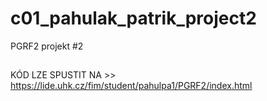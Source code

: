 # c01_pahulak_patrik_project2

PGRF2 projekt #2

##

KÓD LZE SPUSTIT NA >> https://lide.uhk.cz/fim/student/pahulpa1/PGRF2/index.html
